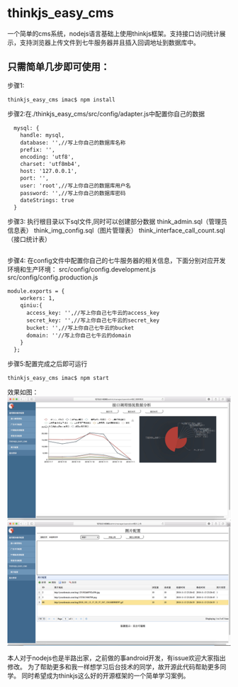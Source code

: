# thinkjs_easy_cms
一个简单的cms系统，nodejs语言基础上使用thinkjs框架。支持接口访问统计展示，支持浏览器上传文件到七牛服务器并且插入回调地址到数据库中。
## 只需简单几步即可使用：
步骤1:

```
thinkjs_easy_cms imac$ npm install
```

步骤2:在./thinkjs_easy_cms/src/config/adapter.js中配置你自己的数据

```
  mysql: {
    handle: mysql,
    database: '',//写上你自己的数据库名称
    prefix: '',
    encoding: 'utf8',
    charset: 'utf8mb4',
    host: '127.0.0.1',
    port: '',
    user: 'root',//写上你自己的数据库用户名
    password: '',//写上你自己的数据库密码
    dateStrings: true
  }
```
步骤3:
执行根目录以下sql文件,同时可以创建部分数据
think_admin.sql（管理员信息表）
think_img_config.sql（图片管理表）
think_interface_call_count.sql（接口统计表）
```
```
步骤4:
在config文件中配置你自己的七牛服务器的相关信息，下面分别对应开发环境和生产环境：
src/config/config.development.js
src/config/config.production.js
```
module.exports = {
    workers: 1,
    qiniu:{
      access_key: '',//写上你自己七牛云的access_key
      secret_key: '',//写上你自己七牛云的secret_key
      bucket: '',//写上你自己七牛云的bucket
      domain: ''//写上你自己七牛云的domain   
    }
  };
```
步骤5:配置完成之后即可运行

```
thinkjs_easy_cms imac$ npm start
```

效果如图：
 ![Alt](https://github.com/basillee/thinkjs_easy_cms/blob/master/接口统计展示.jpg)
 ![Alt](https://github.com/basillee/thinkjs_easy_cms/blob/master/七牛云图片上传同时写入到数据库中.png)
 
本人对于nodejs也是半路出家，之前做的事android开发，有issue欢迎大家指出修改。
为了帮助更多和我一样想学习后台技术的同学，故开源此代码帮助更多同学。
同时希望成为thinkjs这么好的开源框架的一个简单学习案例。
 
 

